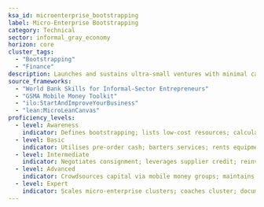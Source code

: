 ```yaml
---
ksa_id: microenterprise_bootstrapping
label: Micro-Enterprise Bootstrapping
category: Technical
sector: informal_gray_economy
horizon: core
cluster_tags:
  - "Bootstrapping"
  - "Finance"
description: Launches and sustains ultra-small ventures with minimal capital, leveraging recycled resources, sweat equity, and rapid reinvestment cycles.
source_frameworks:
  - "World Bank Skills for Informal-Sector Entrepreneurs"
  - "GSMA Mobile Money Toolkit"
  - "ilo:StartAndImproveYourBusiness"
  - "lean:MicroLeanCanvas"
proficiency_levels:
  - level: Awareness
    indicator: Defines bootstrapping; lists low-cost resources; calculates break-even point and tracks basic expenses.
  - level: Basic
    indicator: Utilises pre-order cash; barters services; rents equipment short-term.; reinvests early profits to expand inventory and reach.
  - level: Intermediate
    indicator: Negotiates consignment; leverages supplier credit; reinvests profit.; applies lean-startup loops (build-measure-learn) in cash settings.
  - level: Advanced
    indicator: Crowdsources capital via mobile money groups; maintains 60-day cash runway; diversifies revenue streams; mentors peer entrepreneurs.
  - level: Expert
    indicator: Scales micro-enterprise clusters; coaches cluster; documents case studies; influences micro-finance design and local policy.
---
```

